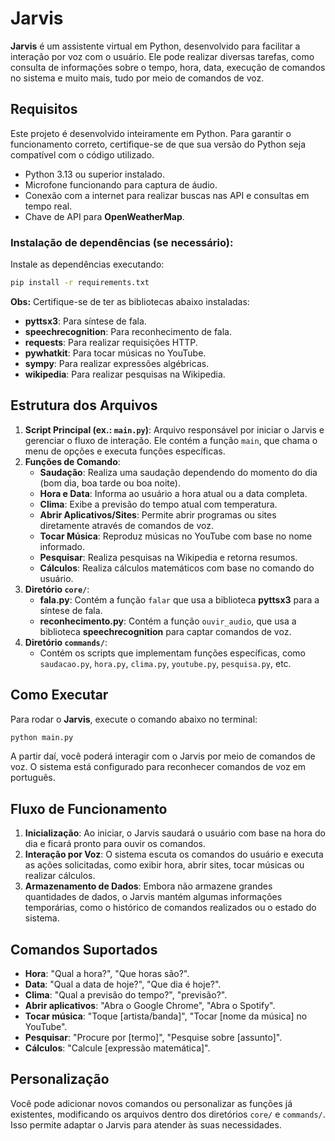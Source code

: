 # **Jarvis** 
**Jarvis** é um assistente virtual em Python, desenvolvido para facilitar a interação por voz com o usuário. Ele pode realizar diversas tarefas, como consulta de informações sobre o tempo, hora, data, execução de comandos no sistema e muito mais, tudo por meio de comandos de voz.  

## **Requisitos**  
Este projeto é desenvolvido inteiramente em Python. Para garantir o funcionamento correto, certifique-se de que sua versão do Python seja compatível com o código utilizado.

- Python 3.13 ou superior instalado.
- Microfone funcionando para captura de áudio.
- Conexão com a internet para realizar buscas nas API e consultas em tempo real.
- Chave de API para **OpenWeatherMap**.

### **Instalação de dependências (se necessário):**  
Instale as dependências executando:  
```bash
pip install -r requirements.txt
```
**Obs:** Certifique-se de ter as bibliotecas abaixo instaladas:
- **pyttsx3**: Para síntese de fala.
- **speechrecognition**: Para reconhecimento de fala.
- **requests**: Para realizar requisições HTTP.
- **pywhatkit**: Para tocar músicas no YouTube.
- **sympy**: Para realizar expressões algébricas.
- **wikipedia**: Para realizar pesquisas na Wikipedia.

## **Estrutura dos Arquivos**  
1. **Script Principal (ex.: `main.py`)**: Arquivo responsável por iniciar o Jarvis e gerenciar o fluxo de interação. Ele contém a função `main`, que chama o menu de opções e executa funções específicas.
2. **Funções de Comando**:
   - **Saudação**: Realiza uma saudação dependendo do momento do dia (bom dia, boa tarde ou boa noite).
   - **Hora e Data**: Informa ao usuário a hora atual ou a data completa.
   - **Clima**: Exibe a previsão do tempo atual com temperatura.
   - **Abrir Aplicativos/Sites**: Permite abrir programas ou sites diretamente através de comandos de voz.
   - **Tocar Música**: Reproduz músicas no YouTube com base no nome informado.
   - **Pesquisar**: Realiza pesquisas na Wikipedia e retorna resumos.
   - **Cálculos**: Realiza cálculos matemáticos com base no comando do usuário.
3. **Diretório `core/`**:
   - **fala.py**: Contém a função `falar` que usa a biblioteca **pyttsx3** para a síntese de fala.
   - **reconhecimento.py**: Contém a função `ouvir_audio`, que usa a biblioteca **speechrecognition** para captar comandos de voz.
4. **Diretório `commands/`**:
   - Contém os scripts que implementam funções específicas, como `saudacao.py`, `hora.py`, `clima.py`, `youtube.py`, `pesquisa.py`, etc.

## **Como Executar**  
Para rodar o **Jarvis**, execute o comando abaixo no terminal:  
```bash
python main.py
```
A partir daí, você poderá interagir com o Jarvis por meio de comandos de voz. O sistema está configurado para reconhecer comandos de voz em português.

## **Fluxo de Funcionamento**  
1. **Inicialização**: Ao iniciar, o Jarvis saudará o usuário com base na hora do dia e ficará pronto para ouvir os comandos.
2. **Interação por Voz**: O sistema escuta os comandos do usuário e executa as ações solicitadas, como exibir hora, abrir sites, tocar músicas ou realizar cálculos.
3. **Armazenamento de Dados**: Embora não armazene grandes quantidades de dados, o Jarvis mantém algumas informações temporárias, como o histórico de comandos realizados ou o estado do sistema.

## **Comandos Suportados**  
- **Hora**: "Qual a hora?", "Que horas são?".
- **Data**: "Qual a data de hoje?", "Que dia é hoje?".
- **Clima**: "Qual a previsão do tempo?", "previsão?".
- **Abrir aplicativos**: "Abra o Google Chrome", "Abra o Spotify".
- **Tocar música**: "Toque [artista/banda]", "Tocar [nome da música] no YouTube".
- **Pesquisar**: "Procure por [termo]", "Pesquise sobre [assunto]".
- **Cálculos**: "Calcule [expressão matemática]".

## **Personalização**  
Você pode adicionar novos comandos ou personalizar as funções já existentes, modificando os arquivos dentro dos diretórios `core/` e `commands/`. Isso permite adaptar o Jarvis para atender às suas necessidades.
